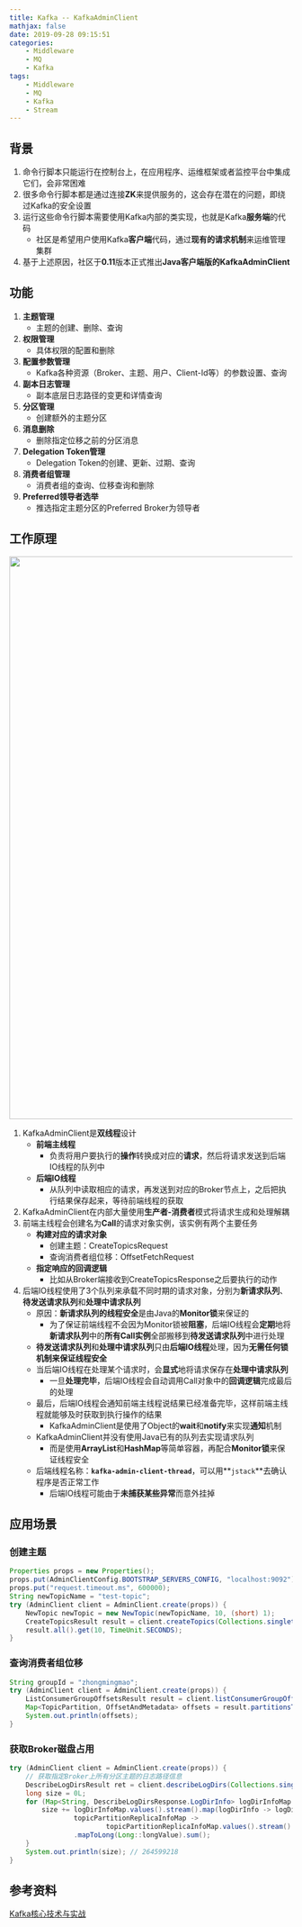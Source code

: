 ```yaml
---
title: Kafka -- KafkaAdminClient
mathjax: false
date: 2019-09-28 09:15:51
categories:
    - Middleware
    - MQ
    - Kafka
tags:
    - Middleware
    - MQ
    - Kafka
    - Stream
---
```


## 背景
1. 命令行脚本只能运行在控制台上，在应用程序、运维框架或者监控平台中集成它们，会非常困难
2. 很多命令行脚本都是通过连接**ZK**来提供服务的，这会存在潜在的问题，即绕过Kafka的安全设置
3. 运行这些命令行脚本需要使用Kafka内部的类实现，也就是Kafka**服务端**的代码
    - 社区是希望用户使用Kafka**客户端**代码，通过**现有的请求机制**来运维管理集群
4. 基于上述原因，社区于**0.11**版本正式推出**Java客户端版的KafkaAdminClient**

<!-- more -->

## 功能
1. **主题管理**
    - 主题的创建、删除、查询
2. **权限管理**
    - 具体权限的配置和删除
3. **配置参数管理**
    - Kafka各种资源（Broker、主题、用户、Client-Id等）的参数设置、查询
4. **副本日志管理**
    - 副本底层日志路径的变更和详情查询
5. **分区管理**
    - 创建额外的主题分区
6. **消息删除**
    - 删除指定位移之前的分区消息
7. **Delegation Token管理**
    - Delegation Token的创建、更新、过期、查询
8. **消费者组管理**
    - 消费者组的查询、位移查询和删除
9. **Preferred领导者选举**
    - 推选指定主题分区的Preferred Broker为领导者

## 工作原理
<img src="https://kafka-1253868755.cos.ap-guangzhou.myqcloud.com/geek-time/kafka-admin-client.png" width=1000/>

1. KafkaAdminClient是**双线程**设计
    - **前端主线程**
        - 负责将用户要执行的**操作**转换成对应的**请求**，然后将请求发送到后端IO线程的队列中
    - **后端IO线程**
        - 从队列中读取相应的请求，再发送到对应的Broker节点上，之后把执行结果保存起来，等待前端线程的获取
2. KafkaAdminClient在内部大量使用**生产者-消费者**模式将请求生成和处理解耦
3. 前端主线程会创建名为**Call**的请求对象实例，该实例有两个主要任务
    - **构建对应的请求对象**
        - 创建主题：CreateTopicsRequest
        - 查询消费者组位移：OffsetFetchRequest
    - **指定响应的回调逻辑**
        - 比如从Broker端接收到CreateTopicsResponse之后要执行的动作
4. 后端IO线程使用了3个队列来承载不同时期的请求对象，分别为**新请求队列**、**待发送请求队列**和**处理中请求队列**
    - 原因：**新请求队列的线程安全**是由Java的**Monitor锁**来保证的
        - 为了保证前端线程不会因为Monitor锁被**阻塞**，后端IO线程会**定期**地将**新请求队列**中的**所有Call实例**全部搬移到**待发送请求队列**中进行处理
    - **待发送请求队列**和**处理中请求队列**只由**后端IO线程**处理，因为**无需任何锁机制来保证线程安全**
    - 当后端IO线程在处理某个请求时，会**显式**地将请求保存在**处理中请求队列**
        - 一旦**处理完毕**，后端IO线程会自动调用Call对象中的**回调逻辑**完成最后的处理
    - 最后，后端IO线程会通知前端主线程说结果已经准备完毕，这样前端主线程就能够及时获取到执行操作的结果
        - KafkaAdminClient是使用了Object的**wait**和**notify**来实现**通知**机制
    - KafkaAdminClient并没有使用Java已有的队列去实现请求队列
        - 而是使用**ArrayList**和**HashMap**等简单容器，再配合**Monitor锁**来保证线程安全
    - 后端线程名称：**`kafka-admin-client-thread`**，可以用**`jstack`**去确认程序是否正常工作
        - 后端IO线程可能由于**未捕获某些异常**而意外挂掉

## 应用场景

### 创建主题
```java
Properties props = new Properties();
props.put(AdminClientConfig.BOOTSTRAP_SERVERS_CONFIG, "localhost:9092");
props.put("request.timeout.ms", 600000);
String newTopicName = "test-topic";
try (AdminClient client = AdminClient.create(props)) {
    NewTopic newTopic = new NewTopic(newTopicName, 10, (short) 1);
    CreateTopicsResult result = client.createTopics(Collections.singletonList(newTopic));
    result.all().get(10, TimeUnit.SECONDS);
}
```

### 查询消费者组位移
```java
String groupId = "zhongmingmao";
try (AdminClient client = AdminClient.create(props)) {
    ListConsumerGroupOffsetsResult result = client.listConsumerGroupOffsets(groupId);
    Map<TopicPartition, OffsetAndMetadata> offsets = result.partitionsToOffsetAndMetadata().get(10, TimeUnit.SECONDS);
    System.out.println(offsets);
}
```

### 获取Broker磁盘占用
```java
try (AdminClient client = AdminClient.create(props)) {
    // 获取指定Broker上所有分区主题的日志路径信息
    DescribeLogDirsResult ret = client.describeLogDirs(Collections.singletonList(0)); // 指定Broker id
    long size = 0L;
    for (Map<String, DescribeLogDirsResponse.LogDirInfo> logDirInfoMap : ret.all().get().values()) {
        size += logDirInfoMap.values().stream().map(logDirInfo -> logDirInfo.replicaInfos).flatMap(
                topicPartitionReplicaInfoMap ->
                        topicPartitionReplicaInfoMap.values().stream().map(replicaInfo -> replicaInfo.size))
                .mapToLong(Long::longValue).sum();
    }
    System.out.println(size); // 264599218
}
```

## 参考资料
[Kafka核心技术与实战](https://time.geekbang.org/column/intro/100029201)